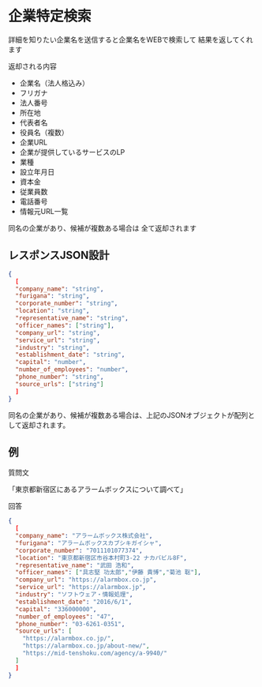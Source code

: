 # 企業特定検索

詳細を知りたい企業名を送信すると企業名をWEBで検索して
結果を返してくれます

返却される内容
- 企業名（法人格込み）
- フリガナ
- 法人番号
- 所在地
- 代表者名
- 役員名（複数）
- 企業URL
- 企業が提供しているサービスのLP
- 業種
- 設立年月日
- 資本金
- 従業員数
- 電話番号
- 情報元URL一覧

同名の企業があり、候補が複数ある場合は
全て返却されます

## レスポンスJSON設計

```json
{
  [
  "company_name": "string",
  "furigana": "string",
  "corporate_number": "string",
  "location": "string",
  "representative_name": "string",
  "officer_names": ["string"],
  "company_url": "string",
  "service_url": "string",
  "industry": "string",
  "establishment_date": "string",
  "capital": "number",
  "number_of_employees": "number",
  "phone_number": "string",
  "source_urls": ["string"]
  ]
}
```

同名の企業があり、候補が複数ある場合は、上記のJSONオブジェクトが配列として返却されます。

## 例

質問文

「東京都新宿区にあるアラームボックスについて調べて」

回答

```json
{
  [
  "company_name": "アラームボックス株式会社",
  "furigana": "アラームボックスカブシキガイシャ",
  "corporate_number": "7011101077374",
  "location": "東京都新宿区市谷本村町3-22 ナカバビル8F",
  "representative_name": "武田 浩和",
  "officer_names": ["具志堅 功太郎","伊藤 貴博","菊池 聡"],
  "company_url": "https://alarmbox.co.jp",
  "service_url": "https://alarmbox.jp",
  "industry": "ソフトウェア・情報処理",
  "establishment_date": "2016/6/1",
  "capital": "336000000",
  "number_of_employees": "47",
  "phone_number": "03-6261-0351",
  "source_urls": [
    "https://alarmbox.co.jp/",
    "https://alarmbox.co.jp/about-new/",
    "https://mid-tenshoku.com/agency/a-9940/"
  ]
  ]
}